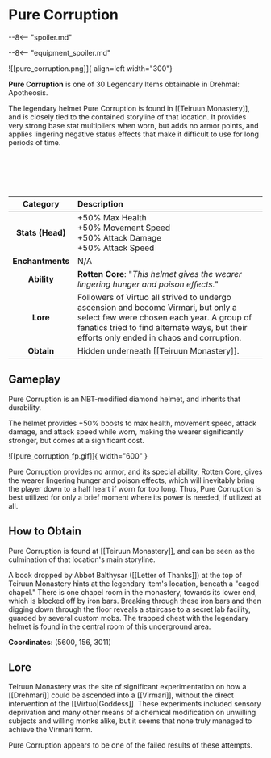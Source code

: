 # Pure Corruption

--8<-- "spoiler.md"

--8<-- "equipment_spoiler.md"

![[pure_corruption.png]]{ align=left width="300"}

**Pure Corruption** is one of 30 Legendary Items obtainable in Drehmal: Apotheosis.

The legendary helmet Pure Corruption is found in [[Teiruun Monastery]], and is closely tied to the contained storyline of that location. It provides very strong base stat multipliers when worn, but adds no armor points, and applies lingering negative status effects that make it difficult to use for long periods of time.

<br> <br> <br> <br>

| Category | Description |
|:--------------------------------:|:-----------------------------------------------------------------------------------------------------------------------------------------------------------------------------|
| **Stats (Head)**              | +50% Max Health <br> +50% Movement Speed <br> +50% Attack Damage <br> +50% Attack Speed      |
| **Enchantments**              | N/A |
| **Ability**                   | **Rotten Core**: "*This helmet gives the wearer lingering hunger and poison effects.*" |
| **Lore**                      | Followers of Virtuo all strived to undergo ascension and become Virmari, but only a select few were chosen each year. A group of fanatics tried to find alternate ways, but their efforts only ended in chaos and corruption. |
| **Obtain**                    | Hidden underneath [[Teiruun Monastery]].   |  

## Gameplay
Pure Corruption is an NBT-modified diamond helmet, and inherits that durability.

The helmet provides +50% boosts to max health, movement speed, attack damage, and attack speed while worn, making the wearer significantly stronger, but comes at a significant cost. 

![[pure_corruption_fp.gif]]{ width="600" }

Pure Corruption provides no armor, and its special ability, Rotten Core, gives the wearer lingering hunger and poison effects, which will inevitably bring the player down to a half heart if worn for too long. Thus, Pure Corruption is best utilized for only a brief moment where its power is needed, if utilized at all.

## How to Obtain
Pure Corruption is found at [[Teiruun Monastery]], and can be seen as the culmination of that location's main storyline.

A book dropped by Abbot Balthysar ([[Letter of Thanks]]) at the top of Teiruun Monastery hints at the legendary item's location, beneath a "caged chapel." There is one chapel room in the monastery, towards its lower end, which is blocked off by iron bars. Breaking through these iron bars and then digging down through the floor reveals a staircase to a secret lab facility, guarded by several custom mobs. The trapped chest with the legendary helmet is found in the central room of this underground area.

**Coordinates:** (5600, 156, 3011)

## Lore
Teiruun Monastery was the site of significant experimentation on how a [[Drehmari]] could be ascended into a [[Virmari]], without the direct intervention of the [[Virtuo|Goddess]]. These experiments included sensory deprivation and many other means of alchemical modification on unwilling subjects and willing monks alike, but it seems that none truly managed to achieve the Virmari form.

Pure Corruption appears to be one of the failed results of these attempts.
